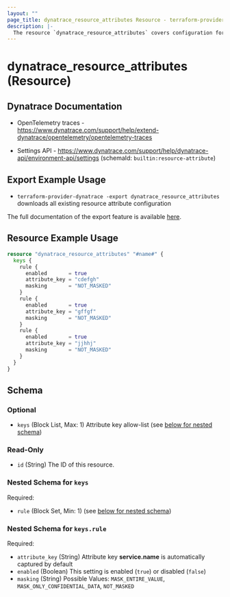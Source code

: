 ```yaml
---
layout: ""
page_title: dynatrace_resource_attributes Resource - terraform-provider-dynatrace"
description: |-
  The resource `dynatrace_resource_attributes` covers configuration for resource attributes
---
```


# dynatrace_resource_attributes (Resource)

## Dynatrace Documentation

- OpenTelemetry traces - https://www.dynatrace.com/support/help/extend-dynatrace/opentelemetry/opentelemetry-traces

- Settings API - https://www.dynatrace.com/support/help/dynatrace-api/environment-api/settings (schemaId: `builtin:resource-attribute`)

## Export Example Usage

- `terraform-provider-dynatrace -export dynatrace_resource_attributes` downloads all existing resource attribute configuration

The full documentation of the export feature is available [here](https://registry.terraform.io/providers/dynatrace-oss/dynatrace/latest/docs/guides/export-v2).

## Resource Example Usage

```terraform
resource "dynatrace_resource_attributes" "#name#" {
  keys {
    rule {
      enabled       = true
      attribute_key = "cdefgh"
      masking       = "NOT_MASKED"
    }
    rule {
      enabled       = true
      attribute_key = "gffgf"
      masking       = "NOT_MASKED"
    }
    rule {
      enabled       = true
      attribute_key = "jjhhj"
      masking       = "NOT_MASKED"
    }
  }
}
```

<!-- schema generated by tfplugindocs -->
## Schema

### Optional

- `keys` (Block List, Max: 1) Attribute key allow-list (see [below for nested schema](#nestedblock--keys))

### Read-Only

- `id` (String) The ID of this resource.

<a id="nestedblock--keys"></a>
### Nested Schema for `keys`

Required:

- `rule` (Block Set, Min: 1) (see [below for nested schema](#nestedblock--keys--rule))

<a id="nestedblock--keys--rule"></a>
### Nested Schema for `keys.rule`

Required:

- `attribute_key` (String) Attribute key **service.name** is automatically captured by default
- `enabled` (Boolean) This setting is enabled (`true`) or disabled (`false`)
- `masking` (String) Possible Values: `MASK_ENTIRE_VALUE`, `MASK_ONLY_CONFIDENTIAL_DATA`, `NOT_MASKED`
 